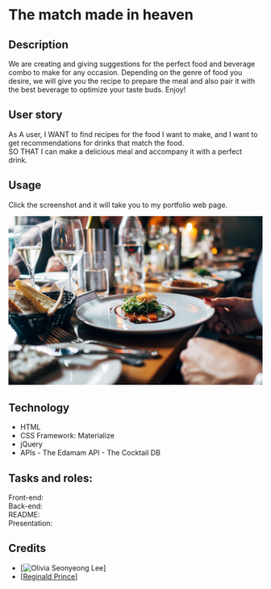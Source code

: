 # The match made in heaven

## Description
We are creating and giving suggestions for the perfect food and beverage combo to make for any occasion. Depending on the genre of food you desire, we will give you the recipe to prepare the meal and also pair it with the best beverage to optimize your taste buds. Enjoy!

## User story
As A user, I WANT to find recipes for the food I want to make, and I want to get recommendations for drinks that match the food. <br />
SO THAT I can make a delicious meal and accompany it with a perfect drink. <br />

## Usage
Click the screenshot and it will take you to my portfolio web page. 

[![match-made-in-heaven-screenshot](assets/images/hero.jpg)]()

## Technology
- HTML
- CSS Framework: Materialize
- jQuery
- APIs
       - The Edamam API
       - The Cocktail DB

## Tasks and roles: 
Front-end:<br /> 
Back-end:<br /> 
README:<br /> 
Presentation:<br /> 

## Credits
- [![Olivia Seonyeong Lee](https://github.com/oliviasylee)]
- [[Reginald Prince](https://github.com/Reggiejr44)]
